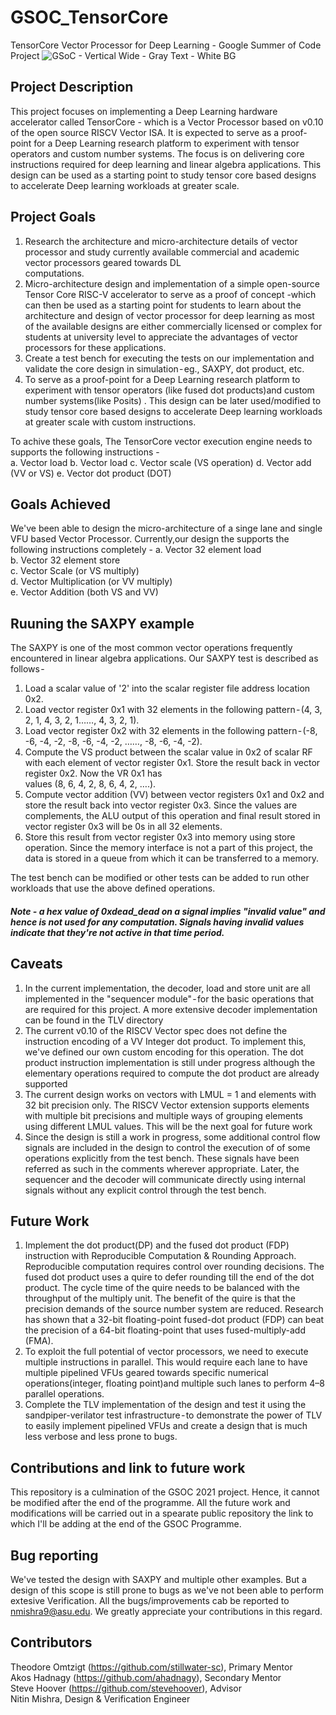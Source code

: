 # GSOC_TensorCore
TensorCore Vector Processor for Deep Learning - Google Summer of Code Project
![GSoC - Vertical Wide - Gray Text - White BG](https://user-images.githubusercontent.com/61764809/130463041-5dd7a87e-301f-40c8-8e96-9870d8a67aa6.png)

## Project Description
This project focuses on implementing a Deep Learning hardware accelerator called TensorCore - which is a Vector Processor based on v0.10 of the open source RISCV Vector ISA.
It is expected to serve as a proof-point for a Deep Learning research platform to experiment with tensor operators and custom number systems. The focus is on delivering core instructions required for deep learning and linear algebra applications. This design can be used as a starting point to study tensor core based designs to accelerate Deep learning workloads at greater scale.

## Project Goals
1. Research the architecture and micro-architecture details of vector processor and study currently available commercial and academic vector processors geared towards DL    
   computations.
2. Micro-architecture design and implementation of a simple open-source Tensor Core RISC-V accelerator to serve as a proof of concept -which can then be used as a starting point 
   for students to learn about the architecture and design of vector processor for deep learning as most of the available designs are either commercially licensed or complex for  
   students at university level to appreciate the advantages of vector processors for these applications. 
3. Create a test bench for executing the tests on our implementation and validate the core design in simulation - eg., SAXPY, dot product, etc.
4. To serve as a proof-point for a Deep Learning research platform to experiment with tensor operators (like fused dot products)and custom number systems(like Posits) . This 
   design can be later used/modified to study tensor core based designs to accelerate Deep learning workloads at greater scale with custom instructions.

To achive these goals, The TensorCore vector execution engine needs to supports the following instructions - \
a. Vector load
b. Vector load
c. Vector scale (VS operation)
d. Vector add (VV or VS)
e. Vector dot product (DOT)

## Goals Achieved
We've been able to design the micro-architecture of a singe lane and single VFU based Vector Processor. Currently,our design the supports the following instructions completely - 
a. Vector 32 element load\
b. Vector 32 element store\
c. Vector Scale (or VS multiply)\
d. Vector Multiplication (or VV multiply)\
e. Vector Addition (both VS and VV)

## Ruuning the SAXPY example
The SAXPY is one of the most common vector operations frequently encountered in linear algebra applications. Our SAXPY test is described as follows - 
1. Load a scalar value of '2' into the scalar register file address location 0x2.
2. Load vector register 0x1 with 32 elements in the following pattern - (4, 3, 2, 1, 4, 3, 2, 1……, 4, 3, 2, 1).
3. Load vector register 0x2 with 32 elements  in the following pattern - (-8, -6, -4, -2, -8, -6, -4, -2, ……, -8, -6, -4, -2).
4. Compute the VS product between the scalar value in 0x2 of scalar RF with each element of vector register 0x1. Store the result back in vector register 0x2. Now the VR 0x1 has   
   values (8, 6, 4, 2, 8, 6, 4, 2, ….).
5. Compute vector addition (VV) between vector registers 0x1 and 0x2 and store the result back into vector register 0x3. Since the values are complements, the ALU output of this 
   operation and final result stored in vector register 0x3 will be 0s in all 32 elements.
6. Store this result from vector register 0x3 into memory using store operation. Since the memory interface is not a part of this project, the data is stored in a queue from which 
   it can be transferred to a memory.
   
The test bench can be modified or other tests can be added to run other workloads that use the above defined operations. 
   
##### Note - a hex value of 0xdead_dead on a signal implies "invalid value" and hence is not used for any computation. Signals having invalid values indicate that they're not active in that time period. 

## Caveats
1. In the current implementation, the decoder, load and store unit are all implemented in the "sequencer module" - for the basic operations that are required for this project. A 
   more extensive decoder implementation can be found in the TLV directory
2. The current v0.10 of the RISCV Vector spec does not define the instruction encoding of a VV Integer dot product. To implement this, we've defined our own custom encoding for 
   this operation. The dot product instruction implementation is still under progress although the elementary operations required to compute the dot product are already supported
3. The current design works on vectors with LMUL = 1 and elements with 32 bit precision only. The RISCV Vector extension supports elements with multiple bit precisions and 
   multiple ways of grouping elements using different LMUL values. This will be the next goal for future work
4. Since the design is still a work in progress, some additional control flow signals are included in the design to control the execution of of some operations explicitly from the 
   test bench. These signals have been referred as such in the comments wherever appropriate. Later, the sequencer and the decoder will communicate directly using internal signals 
   without any explicit control through the test bench.

## Future Work
1. Implement the dot product(DP) and the fused dot product (FDP) instruction with Reproducible Computation & Rounding Approach. 
   Reproducible computation requires control over rounding decisions. The fused dot product uses a quire to defer rounding till the end of the dot product. The cycle time of the 
   quire needs to be balanced with the throughput of the multiply unit. The benefit of the quire is that the precision demands of the source number system are reduced. Research 
   has shown that a 32-bit floating-point fused-dot product (FDP) can beat the precision of a 64-bit floating-point that uses fused-multiply-add (FMA). 
2. To exploit the full potential of vector processors, we need to execute multiple instructions in parallel. This would require each lane to have multiple pipelined VFUs geared 
   towards specific numerical operations(integer, floating point)and multiple such lanes to perform 4–8 parallel operations. 
3. Complete the TLV implementation of the design and test it using the sandpiper-verilator test infrastructure - to demonstrate the power of TLV to easily implement pipelined VFUs 
   and create a design that is much less verbose and less prone to bugs.

## Contributions and link to future work
This repository is a culmination of the GSOC 2021 project. Hence, it cannot be modified after the end of the programme. All the future work and modifications will be carried out in a spearate public repository the link to which I'll be adding at the end of the GSOC Programme. 

## Bug reporting
We've tested the design with SAXPY and multiple other examples. But a design of this scope is still prone to bugs as we've not been able to perform extesive Verification. All the bugs/improvements cab be reported to nmishra9@asu.edu. We greatly appreciate your contributions in this regard.

## Contributors
Theodore Omtzigt (https://github.com/stillwater-sc), Primary Mentor\
Akos Hadnagy (https://github.com/ahadnagy), Secondary Mentor\
Steve Hoover (https://github.com/stevehoover), Advisor\
Nitin Mishra, Design & Verification Engineer

